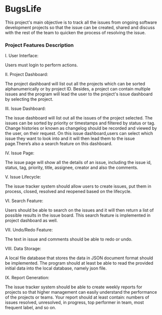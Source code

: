 # BugsLife
This project's main
objective is to track all the issues from ongoing software development projects so that the issue can be created, shared and discuss with the rest of the team to quicken the process of 
resolving the issue.

### Project Features Description
I. User Interface:

Users must login to perform actions.


II. Project Dashboard:

The project dashboard will list out all the projects which can be sorted alphanumerically or by project ID. Besides, a project can contain multiple issues and the program will lead the user
to the project's issue dashboard by selecting the project.


III. Issue Dashboard:

The issue dashboard will list out all the issues of the project selected. The issues can be sorted by priority or timestamps and filtered by status or tag. Change histories or known as
changelog should be recorded and viewed by the user, on their request. On this issue dashboard,users can select which issue they want to look into and it will then lead them to the issue page.There’s also a search feature on this dashboard.


IV. Issue Page:

The issue page will show all the details of an issue, including the issue id, status, tag,
priority, title, assignee, creator and also the comments.


V. Issue Lifecycle:

The issue tracker system should allow users to create issues, put them in process, closed,
resolved and reopened based on the lifecycle.


VI. Search Feature:

Users should be able to search on the issues and it will then return a list of possible
results in the issue board. This search feature is implemented in project dashboard as well.


VII. Undo/Redo Feature:

The text in issue and comments should be able to redo or undo.


VIII. Data Storage:

A local file database that stores the data in JSON document format should be
implemented. The program should at least be able to read the provided initial data into the local
database, namely json file.


IX. Report Generation:

The issue tracker system should be able to create weekly reports for projects so that
higher management can easily understand the performance of the projects or teams. Your report
should at least contain: numbers of issues resolved, unresolved, in progress, top performer in
team, most frequent label, and so on.
